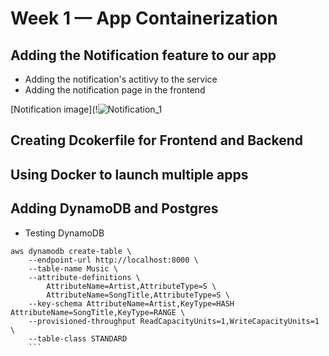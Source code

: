 # Week 1 — App Containerization

## Adding the Notification feature to our app

- Adding the notification's actitivy to the service
- Adding the notification page in the frontend 

[Notification image](!![Notification_1](https://user-images.githubusercontent.com/93460271/221334911-cebb0119-4712-4090-82d7-15ab28859124.png)

## Creating Dcokerfile for Frontend and Backend
## Using Docker to launch multiple apps
## Adding DynamoDB and Postgres
- Testing DynamoDB

```
aws dynamodb create-table \
    --endpoint-url http://localhost:8000 \
    --table-name Music \
    --attribute-definitions \
        AttributeName=Artist,AttributeType=S \
        AttributeName=SongTitle,AttributeType=S \
    --key-schema AttributeName=Artist,KeyType=HASH AttributeName=SongTitle,KeyType=RANGE \
    --provisioned-throughput ReadCapacityUnits=1,WriteCapacityUnits=1 \
    --table-class STANDARD
    ```
 
